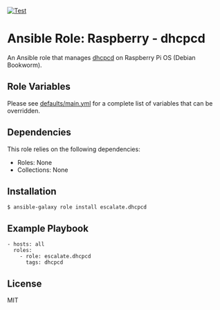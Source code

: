 [![Test](https://github.com/escalate/ansible-raspberry-dhcpcd/actions/workflows/test.yml/badge.svg?branch=master&event=push)](https://github.com/escalate/ansible-raspberry-dhcpcd/actions/workflows/test.yml)

# Ansible Role: Raspberry - dhcpcd

An Ansible role that manages [dhcpcd](https://roy.marples.name/projects/dhcpcd/) on Raspberry Pi OS (Debian Bookworm).

## Role Variables

Please see [defaults/main.yml](https://github.com/escalate/ansible-raspberry-dhcpcd/blob/master/defaults/main.yml) for a complete list of variables that can be overridden.

## Dependencies

This role relies on the following dependencies:

- Roles: None
- Collections: None

## Installation

```
$ ansible-galaxy role install escalate.dhcpcd
```

## Example Playbook

```
- hosts: all
  roles:
    - role: escalate.dhcpcd
      tags: dhcpcd
```

## License

MIT
